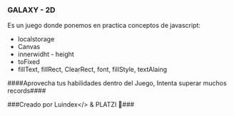 ### GALAXY - 2D

Es un juego donde ponemos en practica conceptos de javascript:

- localstorage
- Canvas
- innerwidht - height
- toFixed
- fillText, fillRect, ClearRect, font, fillStyle, textAlaing

####Aprovecha tus habilidades dentro del Juego, Intenta superar muchos records####

###Creado por Luindex</> & PLATZI 💚###
